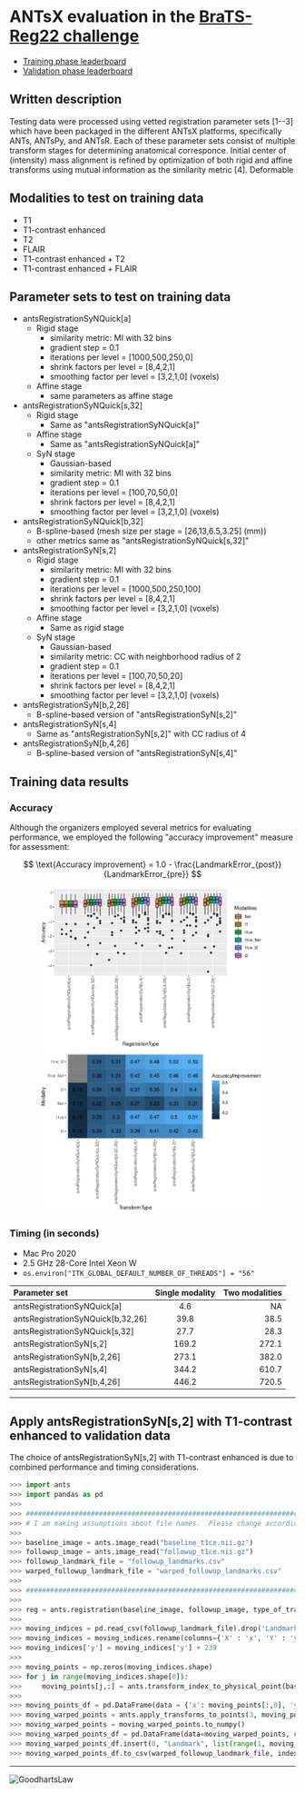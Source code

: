 # ANTsX evaluation in the [BraTS-Reg22 challenge](https://www.med.upenn.edu/cbica/brats-reg-challenge/)

* [Training phase leaderboard](https://www.cbica.upenn.edu/BraTSReg2022/lboardTraining.html)
* [Validation phase leaderboard](https://www.cbica.upenn.edu/BraTSReg2022/lboardValidation.html)

## Written description

Testing data were processed using vetted registration parameter sets [1--3] which have been 
packaged in the different ANTsX platforms, specifically ANTs, ANTsPy, and ANTsR.  Each of these
parameter sets consist of multiple transform stages for determining anatomical corresponce.
Initial center of (intensity) mass alignment is refined by optimization of both rigid and
affine transforms using mutual information as the similarity metric [4].  Deformable 

## Modalities to test on training data

* T1
* T1-contrast enhanced
* T2
* FLAIR
* T1-contrast enhanced + T2
* T1-contrast enhanced + FLAIR

## Parameter sets to test on training data

* antsRegistrationSyNQuick[a]
    * Rigid stage 
        * similarity metric:  MI with 32 bins
        * gradient step = 0.1
        * iterations per level = [1000,500,250,0]
        * shrink factors per level = [8,4,2,1]
        * smoothing factor per level = [3,2,1,0] (voxels)
    * Affine stage
        * same parameters as affine stage
* antsRegistrationSyNQuick[s,32]
    * Rigid stage 
        * Same as "antsRegistrationSyNQuick[a]"
    * Affine stage
        * Same as "antsRegistrationSyNQuick[a]"
    * SyN stage
        * Gaussian-based
        * similarity metric:  MI with 32 bins
        * gradient step = 0.1
        * iterations per level = [100,70,50,0]
        * shrink factors per level = [8,4,2,1]
        * smoothing factor per level = [3,2,1,0] (voxels) 
* antsRegistrationSyNQuick[b,32]
    * B-spline-based (mesh size per stage = [26,13,6.5,3.25] (mm)) 
    * other metrics same as "antsRegistrationSyNQuick[s,32]" 
* antsRegistrationSyN[s,2]
    * Rigid stage 
        * similarity metric:  MI with 32 bins
        * gradient step = 0.1
        * iterations per level = [1000,500,250,100]
        * shrink factors per level = [8,4,2,1]
        * smoothing factor per level = [3,2,1,0] (voxels)    
    * Affine stage
        * Same as rigid stage
    * SyN stage
        * Gaussian-based
        * similarity metric: CC with neighborhood radius of 2
        * gradient step = 0.1
        * iterations per level = [100,70,50,20]
        * shrink factors per level = [8,4,2,1]
        * smoothing factor per level = [3,2,1,0] (voxels)
* antsRegistrationSyN[b,2,26]
    * B-spline-based version of "antsRegistrationSyN[s,2]"
* antsRegistrationSyN[s,4]
    * Same as "antsRegistrationSyN[s,2]" with CC radius of 4
* antsRegistrationSyN[b,4,26]
    * B-spline-based version of "antsRegistrationSyN[s,4]"

## Training data results

### Accuracy

Although the organizers employed several metrics for evaluating performance, we 
employed the following "accuracy improvement" measure for assessment:

$$ \text{Accuracy improvement} = 1.0 - \frac{LandmarkError_{post}}{LandmarkError_{pre}} $$

<p align="middle">
  <img src="https://github.com/ntustison/BraTS-Reg22/blob/main/Analysis/accuracyBox.png" width="400" />
  <img src="https://github.com/ntustison/BraTS-Reg22/blob/main/Analysis/accuracy.png" width="400" /> 
</p>


### Timing (in seconds)

* Mac Pro 2020
* 2.5 GHz 28-Core Intel Xeon W
* `os.environ["ITK_GLOBAL_DEFAULT_NUMBER_OF_THREADS"] = "56"`

| Parameter set | Single modality | Two modalities |
| :---        |    :----:   |          ---: |
antsRegistrationSyNQuick[a]         |  4.6  |   NA
antsRegistrationSyNQuick[b,32,26]   | 39.8  |   38.5
antsRegistrationSyNQuick[s,32]      | 27.7  |  28.3
antsRegistrationSyN[s,2]            | 169.2 |  272.1
antsRegistrationSyN[b,2,26]         | 273.1 |  382.0
antsRegistrationSyN[s,4]            | 344.2 |  610.7
antsRegistrationSyN[b,4,26]         | 446.2 |  720.5

--------------------------------------------------------------------------------------------------------

## Apply antsRegistrationSyN[s,2] with T1-contrast enhanced to validation data

The choice of antsRegistrationSyN[s,2] with T1-contrast enhanced is due to combined 
performance and timing considerations.        
        
```python
>>> import ants
>>> import pandas as pd
>>>
>>> #######################################################################
>>> # I am making assumptions about file names.  Please change accordingly.
>>> 
>>> baseline_image = ants.image_read("baseline_t1ce.nii.gz")
>>> followup_image = ants.image_read("followup_t1ce.nii.gz")
>>> followup_landmark_file = "followup_landmarks.csv"
>>> warped_followup_landmark_file = "warped_followup_landmarks.csv"
>>>
>>> ########################################################################
>>> 
>>> reg = ants.registration(baseline_image, followup_image, type_of_transform="antsRegistrationSyN[s,2]", verbose=1)
>>>
>>> moving_indices = pd.read_csv(followup_landmark_file).drop('Landmark', axis=1)
>>> moving_indices = moving_indices.rename(columns={'X' : 'x', 'Y' : 'y', 'Z' : 'z'})
>>> moving_indices['y'] = moving_indices['y'] + 239
>>>
>>> moving_points = np.zeros(moving_indices.shape)
>>> for j in range(moving_indices.shape[0]):
>>>     moving_points[j,:] = ants.transform_index_to_physical_point(baseline_image, (moving_indices.iloc[j].values).astype(int))
>>> 
>>> moving_points_df = pd.DataFrame(data = {'x': moving_points[:,0], 'y': moving_points[:,1], 'z': moving_points[:,2]})
>>> moving_warped_points = ants.apply_transforms_to_points(3, moving_points_df, reg['invtransforms'], whichtoinvert=(True, False))   
>>> moving_warped_points = moving_warped_points.to_numpy()   
>>> moving_warped_points_df = pd.DataFrame(data=moving_warped_points, columns=['X', 'Y', 'Z'])
>>> moving_warped_points_df.insert(0, "Landmark", list(range(1, moving_points.shape[0]+1)))
>>> moving_warped_points_df.to_csv(warped_followup_landmark_file, index=False)
```
-----------------------------------------------------------

![GoodhartsLaw](https://user-images.githubusercontent.com/324811/204690199-685a44e3-b7d4-4d25-a19b-40b06c50c29d.png)




